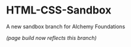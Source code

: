 # HTML-CSS-Sandbox
A new sandbox branch for Alchemy Foundations

_(page build now reflects this branch)_